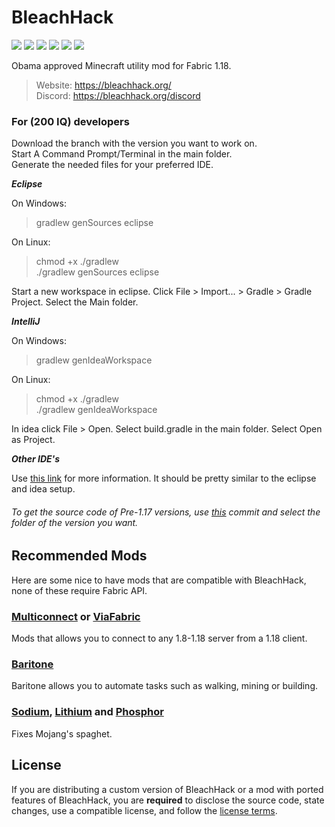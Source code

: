 
# BleachHack
![](https://img.shields.io/github/downloads/RedCarlos26/Bleachhack-NetherFreedom/total?style=flat-square)
![](https://img.shields.io/tokei/lines/github/RedCarlos26/Bleachhack-NetherFreedom?style=flat-square)
![](https://img.shields.io/github/languages/code-size/RedCarlos26/Bleachhack-NetherFreedom?style=flat-square)
![](https://img.shields.io/github/last-commit/RedCarlos26/Bleachhack-NetherFreedom?style=flat-square)
![](https://img.shields.io/badge/daily%20commit-yes-blue?style=flat-square)
![](https://img.shields.io/discord/849789551810445363?style=flat-square)

Obama approved Minecraft utility mod for Fabric 1.18.

> Website: https://bleachhack.org/  
> Discord: https://bleachhack.org/discord

### For (200 IQ) developers

Download the branch with the version you want to work on.  
Start A Command Prompt/Terminal in the main folder.  
Generate the needed files for your preferred IDE.  

***Eclipse***

  On Windows:
  > gradlew genSources eclipse
  
  On Linux:
  > chmod +x ./gradlew  
  >./gradlew genSources eclipse

  Start a new workspace in eclipse.
  Click File > Import... > Gradle > Gradle Project.
  Select the Main folder.
  
***IntelliJ***

  On Windows:
  > gradlew genIdeaWorkspace
  
  On Linux:
  > chmod +x ./gradlew  
  >./gradlew genIdeaWorkspace

  In idea click File > Open.
  Select build.gradle in the main folder.
  Select Open as Project.

***Other IDE's***

  Use [this link](https://fabricmc.net/wiki/tutorial:setup) for more information.
  It should be pretty similar to the eclipse and idea setup.
  
###### *To get the source code of Pre-1.17 versions, use [this](https://github.com/BleachDrinker420/BleachHack/tree/de55562e94) commit and select the folder of the version you want.*

## Recommended Mods

Here are some nice to have mods that are compatible with BleachHack, none of these require Fabric API.

### [Multiconnect](https://github.com/Earthcomputer/multiconnect) or [ViaFabric](https://github.com/ViaVersion/ViaFabric)
Mods that allows you to connect to any 1.8-1.18 server from a 1.18 client.

### [Baritone](https://github.com/cabaletta/baritone)
Baritone allows you to automate tasks such as walking, mining or building.

### [Sodium](https://www.curseforge.com/minecraft/mc-mods/sodium), [Lithium](https://www.curseforge.com/minecraft/mc-mods/lithium) and [Phosphor](https://www.curseforge.com/minecraft/mc-mods/phosphor)
Fixes Mojang's spaghet.

## License

If you are distributing a custom version of BleachHack or a mod with ported features of BleachHack, you are **required** to disclose the source code, state changes, use a compatible license, and follow the [license terms](https://github.com/BleachDrinker420/BleachHack/blob/master/LICENSE).
